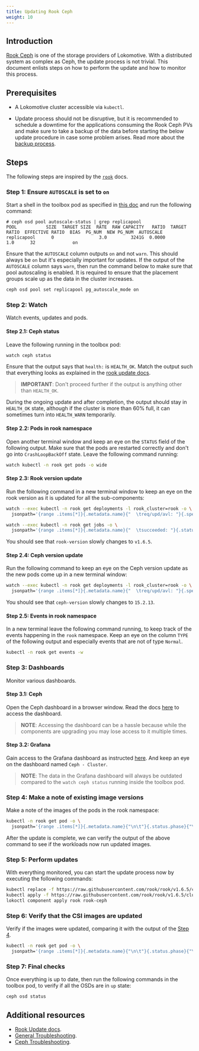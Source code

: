 ```yaml
---
title: Updating Rook Ceph
weight: 10
---
```


## Introduction

[Rook Ceph](../configuration-reference/components/rook.md) is one of the storage providers of
Lokomotive. With a distributed system as complex as Ceph, the update process is not trivial. This
document enlists steps on how to perform the update and how to monitor this process.

## Prerequisites

- A Lokomotive cluster accessible via `kubectl`.

- Update process should not be disruptive, but it is recommended to schedule a downtime for the
  applications consuming the Rook Ceph PVs and make sure to take a backup of the data before
  starting the below update procedure in case some problem arises. Read more about the [backup
  process](backup-rook-ceph-volumes.md).

## Steps

The following steps are inspired by the [`rook`](https://rook.io/docs/rook/master/ceph-upgrade.html)
docs.

### Step 1: Ensure `AUTOSCALE` is set to `on`

Start a shell in the toolbox pod as specified in [this
doc](rook-ceph-storage.md#enable-and-access-toolbox) and run the following command:

```console
# ceph osd pool autoscale-status | grep replicapool
POOL           SIZE  TARGET SIZE  RATE  RAW CAPACITY   RATIO  TARGET RATIO  EFFECTIVE RATIO  BIAS  PG_NUM  NEW PG_NUM  AUTOSCALE
replicapool      0                 3.0         3241G  0.0000                                  1.0      32              on
```

Ensure that the `AUTOSCALE` column outputs `on` and not `warn`. This should always be `on` but it's
especially important for updates. If the output of the `AUTOSCALE` column says `warn`, then run the
command below to make sure that pool autoscaling is enabled. It is required to ensure that the
placement groups scale up as the data in the cluster increases.

```bash
ceph osd pool set replicapool pg_autoscale_mode on
```

### Step 2: Watch

Watch events, updates and pods.

#### Step 2.1: Ceph status

Leave the following running in the toolbox pod:

```bash
watch ceph status
```

Ensure that the output says that `health:` is `HEALTH_OK`. Match the output such that everything
looks as explained in the [rook update
docs](https://rook.io/docs/rook/master/ceph-upgrade.html#status-output).

> **IMPORTANT**: Don't proceed further if the output is anything other than `HEALTH_OK`.

During the ongoing update and after completion, the output should stay in `HEALTH_OK` state,
although if the cluster is more than 60% full, it can sometimes turn into `HEALTH_WARN` temporarily.

#### Step 2.2: Pods in rook namespace

Open another terminal window and keep an eye on the `STATUS` field of the following output. Make
sure that the pods are restarted correctly and don't go into `CrashLoopBackOff` state. Leave the
following command running:

```bash
watch kubectl -n rook get pods -o wide
```

#### Step 2.3: Rook version update

Run the following command in a new terminal window to keep an eye on the rook version as it is
updated for all the sub-components:

```bash
watch --exec kubectl -n rook get deployments -l rook_cluster=rook -o \
  jsonpath='{range .items[*]}{.metadata.name}{"  \treq/upd/avl: "}{.spec.replicas}{"/"}{.status.updatedReplicas}{"/"}{.status.readyReplicas}{"  \trook-version="}{.metadata.labels.rook-version}{"\n"}{end}'
```

```bash
watch --exec kubectl -n rook get jobs -o \
  jsonpath='{range .items[*]}{.metadata.name}{"  \tsucceeded: "}{.status.succeeded}{"      \trook-version="}{.metadata.labels.rook-version}{"\n"}{end}'
```

You should see that `rook-version` slowly changes to `v1.6.5`.

#### Step 2.4: Ceph version update

Run the following command to keep an eye on the Ceph version update as the new pods come up in a new
terminal window:

```bash
watch --exec kubectl -n rook get deployments -l rook_cluster=rook -o \
  jsonpath='{range .items[*]}{.metadata.name}{"  \treq/upd/avl: "}{.spec.replicas}{"/"}{.status.updatedReplicas}{"/"}{.status.readyReplicas}{"  \tceph-version="}{.metadata.labels.ceph-version}{"\n"}{end}'
```

You should see that `ceph-version` slowly changes to `15.2.13`.

#### Step 2.5: Events in rook namespace

In a new terminal leave the following command running, to keep track of the events happening in the
`rook` namespace. Keep an eye on the column `TYPE` of the following output and especially events
that are not of type `Normal`.

```bash
kubectl -n rook get events -w
```

### Step 3: Dashboards

Monitor various dashboards.

#### Step 3.1: Ceph

Open the Ceph dashboard in a browser window. Read the docs
[here](rook-ceph-storage.md#access-the-ceph-dashboard) to access the dashboard.

> **NOTE**: Accessing the dashboard can be a hassle because while the components are upgrading you
> may lose access to it multiple times.

#### Step 3.2: Grafana

Gain access to the Grafana dashboard as instructed
[here](monitoring-with-prometheus-operator.md#access-grafana). And keep an eye on the dashboard
named `Ceph - Cluster`.

> **NOTE**: The data in the Grafana dashboard will always be outdated compared to the `watch ceph
> status` running inside the toolbox pod.

### Step 4: Make a note of existing image versions

Make a note of the images of the pods in the rook namespace:

```bash
kubectl -n rook get pod -o \
  jsonpath='{range .items[*]}{.metadata.name}{"\n\t"}{.status.phase}{"\t\t"}{.spec.containers[0].image}{"\t"}{.spec.initContainers[0].image}{"\n\n"}{end}'
```

After the update is complete, we can verify the output of the above command to see if the workloads
now run updated images.

### Step 5: Perform updates

With everything monitored, you can start the update process now by executing the following commands:

```bash
kubectl replace -f https://raw.githubusercontent.com/rook/rook/v1.6.5/cluster/examples/kubernetes/ceph/crds.yaml
kubectl apply -f https://raw.githubusercontent.com/rook/rook/v1.6.5/cluster/examples/kubernetes/ceph/crds.yaml
lokoctl component apply rook rook-ceph
```

### Step 6: Verify that the CSI images are updated

Verify if the images were updated, comparing it with the output of the [Step
4](#step-4-make-a-note-of-existing-image-versions).

```bash
kubectl -n rook get pod -o \
  jsonpath='{range .items[*]}{.metadata.name}{"\n\t"}{.status.phase}{"\t\t"}{.spec.containers[0].image}{"\t"}{.spec.initContainers[0].image}{"\n\n"}{end}'
```

### Step 7: Final checks

Once everything is up to date, then run the following commands in the toolbox pod, to verify if all
the OSDs are in `up` state:

```bash
ceph osd status
```

## Additional resources

- [Rook Update docs](https://rook.io/docs/rook/v1.4/ceph-upgrade.html).
- [General Troubleshooting](https://rook.io/docs/rook/v1.5/common-issues.html).
- [Ceph Troubleshooting](https://rook.io/docs/rook/v1.4/ceph-common-issues.html).
